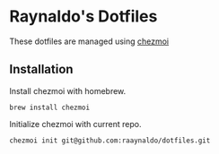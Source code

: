# Raynaldo's Dotfiles

These dotfiles are managed using [chezmoi](https://www.chezmoi.io/)

## Installation

Install chezmoi with homebrew.
```
brew install chezmoi
```

Initialize chezmoi with current repo. 
```
chezmoi init git@github.com:raaynaldo/dotfiles.git
```